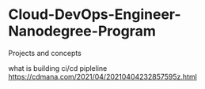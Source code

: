 # Cloud-DevOps-Engineer-Nanodegree-Program

Projects and concepts

what is building ci/cd pipleline https://cdmana.com/2021/04/20210404232857595z.html